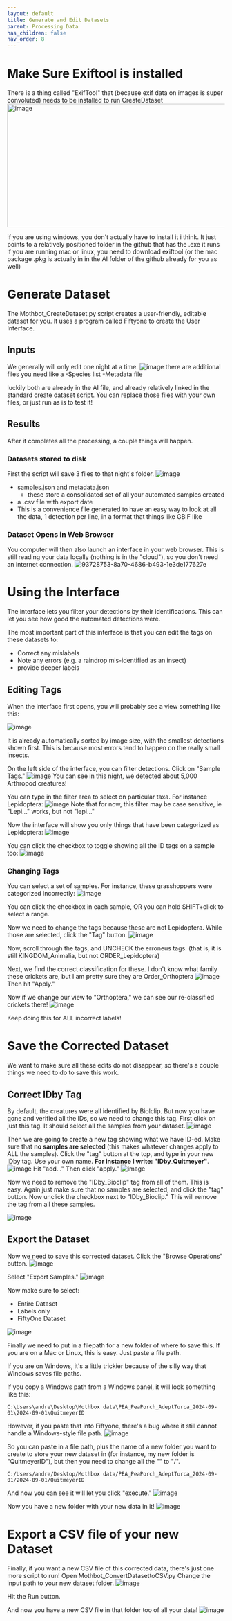 ```yaml
---
layout: default
title: Generate and Edit Datasets
parent: Processing Data
has_children: false
nav_order: 8
---
```


# Make Sure Exiftool is installed
There is a thing called "ExifTool" that (because exif data on images is super convoluted) needs to be installed to run CreateDataset
<img width="740" height="285" alt="image" src="https://github.com/user-attachments/assets/b4ecdccf-0567-4ca7-a983-2bd2b6065776" />

if you are using windows, you don't actually have to install it i think. It just points to a relatively positioned folder in the github that has the .exe it runs
if you are running mac or linux, you need to download exiftool (or the mac package .pkg is actually in in the AI folder of the github already for you as well)



# Generate Dataset
The Mothbot_CreateDataset.py script creates a user-friendly, editable dataset for you. It uses a program called Fiftyone to create the User Interface.


## Inputs
We generally will only edit one night at a time.
![image](https://github.com/user-attachments/assets/a27f495f-c621-4843-a33f-57a56780df21)
there are additional files you need like a
-Species list
-Metadata file

luckily both are already in the AI file, and already relatively linked in the standard create dataset script. You can replace those files with your own files, or just run as is to test it!

## Results
After it completes all the processing, a couple things will happen.

### Datasets stored to disk
First the script will save 3 files to that night's folder.
![image](https://github.com/user-attachments/assets/c11f28ef-f2d8-4ab5-a896-d6b094eff98a)

* samples.json and metadata.json
  * these store a consolidated set of all your automated samples created
*  a .csv file with export date
  * This is a convenience file generated to have an easy way to look at all the data, 1 detection per line, in a format that things like GBIF like

### Dataset Opens in Web Browser
You computer will then also launch an interface in your web browser. This is still reading your data locally (nothing is in the "cloud"), so you don't need an internet connection.
![93728753-8a70-4686-b493-1e3de177627e](https://github.com/user-attachments/assets/40ab5c85-d566-42c2-b4ba-7a3f2bde6169)

# Using the Interface
The interface lets you filter your detections by their identifications. This can let you see how good the automated detections were.

The most important part of this interface is that you can edit the tags on these datasets to: 
* Correct any mislabels
* Note any errors (e.g. a raindrop mis-identified as an insect)
* provide deeper labels

## Editing Tags
When the interface first opens, you will probably see a view something like this:

![image](https://github.com/user-attachments/assets/ba8f6dec-9cd1-4828-9f82-84332f2ca1e8)

It is already automatically sorted by image size, with the smallest detections shown first. This is because most errors tend to happen on the really small insects.

On the left side of the interface, you can filter detections. Click on "Sample Tags."
![image](https://github.com/user-attachments/assets/211b14fd-3ac7-4e5a-94e6-68aaae04ad2d)
You can see in this night, we detected about 5,000 Arthropod creatures!

You can type in the filter area to select on particular taxa. For instance Lepidoptera:
![image](https://github.com/user-attachments/assets/f65b69a2-0d3e-4eb8-bf89-f00cfc0db30b)
Note that for now, this filter may be case sensitive, ie "Lepi..." works, but not "lepi..."

Now the interface will show you only things that have been categorized as Lepidoptera:
![image](https://github.com/user-attachments/assets/4167c3fe-b030-4988-a154-02cfc0d17f48)


You can click the checkbox to toggle showing all the ID tags on a sample too:
![image](https://github.com/user-attachments/assets/c51a4ff6-f687-4e06-89cc-d6aed06e8c05)

### Changing Tags
You can select a set of samples. For instance, these grasshoppers were categorized incorrectly:
![image](https://github.com/user-attachments/assets/08b76b87-e666-4ee1-9d1a-a745b810f5b8)

You can click the checkbox in each sample, OR you can hold SHIFT+click to select a range.

Now we need to change the tags because these are not Lepidoptera.
While those are selected, click the "Tag" button.
![image](https://github.com/user-attachments/assets/58a17139-1990-4417-9d82-1b39b90eb6a3)

Now, scroll through the tags, and UNCHECK the erroneus tags. (that is, it is still KINGDOM_Animalia, but not ORDER_Lepidoptera)

Next, we find the correct classification for these. I don't know what family these crickets are, but I am pretty sure they are Order_Orthoptera
![image](https://github.com/user-attachments/assets/ef3fd555-f756-4561-96af-a04308f03e0a)
Then hit "Apply."

Now if we change our view to "Orthoptera," we can see our re-classified crickets there!
![image](https://github.com/user-attachments/assets/5e506fd6-ac87-4e98-8e7b-b25a70e9cf30)

Keep doing this for ALL incorrect labels!

# Save the Corrected Dataset

We want to make sure all these edits do not disappear, so there's a couple things we need to do to save this work.

## Correct IDby Tag
By default, the creatures were all identified by Biolclip. But now you have gone and verified all the IDs, so we need to change this tag. First click on just this tag. It should select all the samples from your dataset.
![image](https://github.com/user-attachments/assets/f6b30cdc-18a2-44e2-a729-89e430ae9033)

Then we are going to create a new tag showing what we have ID-ed. Make sure that **no samples are selected** (this makes whatever changes apply to ALL the samples). Click the "tag" button at the top, and type in your new IDby tag. Use your own name. **For instance I write: "IDby_Quitmeyer"**. 
![image](https://github.com/user-attachments/assets/ee56506d-7315-4bfc-ae8a-c2b3eb2e80de)
Hit "add..."
Then click "apply."
![image](https://github.com/user-attachments/assets/70457792-d7bf-4bac-9ef6-a59ce94ef476)

Now we need to remove the "IDby_Bioclip" tag from all of them. This is easy. Again just make sure that no samples are selected, and click the "tag" button.
Now unclick the checkbox next to "IDby_Bioclip." This will remove the tag from all these samples.

![image](https://github.com/user-attachments/assets/9901d036-1cf4-46d7-b0d0-9f8c0ac3ae21)

## Export the Dataset
Now we need to save this corrected dataset. 
Click the "Browse Operations" button.
![image](https://github.com/user-attachments/assets/452f0a52-771b-4b08-84ce-cca1b2c7f87d)

Select "Export Samples."
![image](https://github.com/user-attachments/assets/086706d5-ee5e-4741-9811-c942b9c12b85)

Now make sure to select:
* Entire Dataset
* Labels only
* FiftyOne Dataset

![image](https://github.com/user-attachments/assets/998f74d8-f3bf-4948-ba68-0058681f949a)

Finally we need to put in a filepath for a new folder of where to save this.
If you are on a Mac or Linux, this is easy. Just paste a file path.

If you are on Windows, it's a little trickier because of the silly way that Windows saves file paths.

If you copy a Windows path from a Windows panel, it will look something like this:
```
C:\Users\andre\Desktop\Mothbox data\PEA_PeaPorch_AdeptTurca_2024-09-01\2024-09-01\QuitmeyerID
```
However, if you paste that into Fiftyone, there's a bug where it still cannot handle a Windows-style file path.
![image](https://github.com/user-attachments/assets/9a283e10-f9b8-4a50-af30-816c3b486901)

So you can paste in a file path, plus the name of a new folder you want to create to store your new dataset in (for instance, my new folder is "QuitmeyerID"), but then you need to change all the "\" to "/".

```
C:/Users/andre/Desktop/Mothbox data/PEA_PeaPorch_AdeptTurca_2024-09-01/2024-09-01/QuitmeyerID
```

And now you can see it will let you click "execute."
![image](https://github.com/user-attachments/assets/8ba0b076-ce5b-4e9c-b79b-8ff17a4e0e8a)

Now you have a new folder with your new data in it!
![image](https://github.com/user-attachments/assets/c14aba40-9395-404b-9f12-ceab2067cf49)

# Export a CSV file of your new Dataset

Finally, if you want a new CSV file of this corrected data, there's just one more script to run!
Open Mothbot_ConvertDatasettoCSV.py
Change the input path to your new dataset folder.
![image](https://github.com/user-attachments/assets/bebd02b8-9358-45c8-bf11-9055a5b4ae91)

Hit the Run button.

And now you have a new CSV file in that folder too of all your data!
![image](https://github.com/user-attachments/assets/a16cb7f8-85e2-4a20-97e5-3070c6368558)






